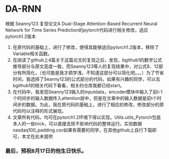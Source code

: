 # DA-RNN
根据 Seanny123 复现论文A Dual-Stage Attention-Based Recurrent Neural Network for Time Series Prediction的pytorch代码进行相关修改，适应pytorch1.2版本


1. 在原代码的基础上，进行了修改，使得其能够适应pytorch1.2版本，移除了Variable相关函数。
2. 在阅读了github上4篇关于这篇论文的复现之后，发现，bgithub1的数学公式推导部分与原文高度一致，而Seanny123等人的复现结果中，对公式8、12部分有所简化，（也可能是我才疏学浅，不知道这部分可以简化吧。。。）为了节省时间，我选择了Seanny123的公式部分的代码，如果有兴趣的同学，可以去bgithub1的相关代码下看看，相关的仓库我都已经start。
3. 在代码中，我发现Seanny123输入的inputdata，encoder模块中输入了前t-1个时间步的输入数据传入attention层中，但是在文章中的输入数据是前t个时间步的数据。为此，我在原代码的基础上，进行了相应的修改，修改部分的原代码均以注释的形式展现。
4. 文章所有代码，均可在pytorch1.2环境下得以实现。Utils.utils_Pytorch包是本人的一些trick，可以直接去除不影响代码的整体运行。实验数据nasdaq100_padding.csv如果有需要的同学，在其他github上自行下载即可，本文在此未提供



### 最后，预祝8月17日的他生日快乐。
